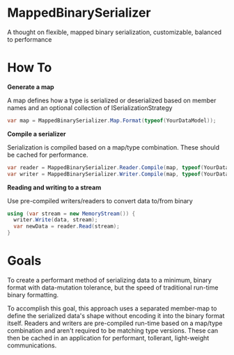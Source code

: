 # MappedBinarySerializer
 A thought on flexible, mapped binary serialization, customizable, balanced to performance

 # How To

 **Generate a map**

 A map defines how a type is serialized or deserialized based on member names and an optional collection of ISerializationStrategy
 ```C#
 var map = MappedBinarySerializer.Map.Format(typeof(YourDataModel));
 ```

 **Compile a serializer**

 Serialization is compiled based on a map/type combination. These should be cached for performance.
 ```C#
 var reader = MappedBinarySerializer.Reader.Compile(map, typeof(YourDataModel));
 var writer = MappedBinarySerializer.Writer.Compile(map, typeof(YourDataModel));
 ```

 **Reading and writing to a stream**

 Use pre-compiled writers/readers to convert data to/from binary
 ```C#
 using (var stream = new MemoryStream()) {
   writer.Write(data, stream);
   var newData = reader.Read(stream);
 }
 ```

# Goals

To create a performant method of serializing data to a minimum,
binary format with data-mutation tolerance,
but the speed of traditional run-time binary formatting.

To accomplish this goal, this approach uses a separated member-map
to define the serialized data's shape without encoding it into the binary
format itself. Readers and writers are pre-compiled run-time based on
a map/type combination and aren't required to be matching type versions. 
These can then be cached in an application for performant, tollerant, 
light-weight communications.
